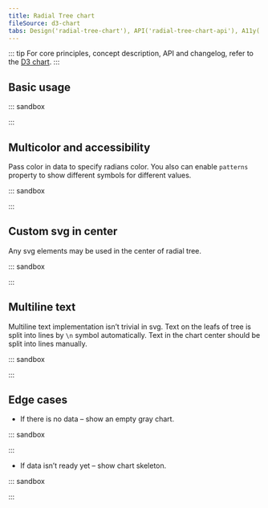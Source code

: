 ```yaml
---
title: Radial Tree chart
fileSource: d3-chart
tabs: Design('radial-tree-chart'), API('radial-tree-chart-api'), A11y('radial-tree-chart-a11y'), Examples('radial-tree-chart-d3-examples'), Changelog('d3-chart-changelog')
---
```


::: tip
For core principles, concept description, API and changelog, refer to the [D3 chart](/data-display/d3-chart/d3-chart).
:::

## Basic usage

::: sandbox

<script lang="tsx">
  export Demo from 'stories/components/d3-chart/docs/examples/radial-tree-chart/basic-usage.tsx';
</script>

:::

## Multicolor and accessibility

Pass color in data to specify radians color. You also can enable `patterns` property to show different symbols for different values.

::: sandbox

<script lang="tsx">
  export Demo from 'stories/components/d3-chart/docs/examples/radial-tree-chart/multicolor-and-accessibility.tsx';
</script>

:::

## Custom svg in center

Any svg elements may be used in the center of radial tree.

::: sandbox

<script lang="tsx">
  export Demo from 'stories/components/d3-chart/docs/examples/radial-tree-chart/custom-svg-in-center.tsx';
</script>

:::

## Multiline text

Multiline text implementation isn’t trivial in svg. Text on the leafs of tree is split into lines by `\n` symbol automatically. Text in the chart center should be split into lines manually.

::: sandbox

<script lang="tsx">
  export Demo from 'stories/components/d3-chart/docs/examples/radial-tree-chart/multiline-text.tsx';
</script>

:::

## Edge cases

- If there is no data – show an empty gray chart.

::: sandbox

<script lang="tsx">
  export Demo from 'stories/components/d3-chart/docs/examples/radial-tree-chart/edge-cases.tsx';
</script>

:::

- If data isn’t ready yet – show chart skeleton.

::: sandbox

<script lang="tsx">
  export Demo from 'stories/components/d3-chart/docs/examples/radial-tree-chart/edge-cases.tsx';
</script>

:::
